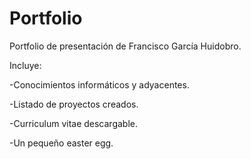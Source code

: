 # Portfolio
Portfolio de presentación de Francisco García Huidobro.


Incluye:

-Conocimientos informáticos y adyacentes.

-Listado de proyectos creados.

-Curriculum vitae descargable.

-Un pequeño easter egg.

